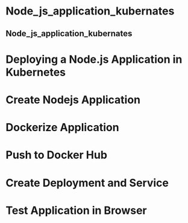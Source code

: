 # Node_js_application_kubernates
Node_js_application_kubernates
------------------------------------------------------
# Deploying a Node.js Application in Kubernetes
# Create Nodejs Application
# Dockerize Application
# Push to Docker Hub
# Create Deployment and Service
# Test Application in Browser

